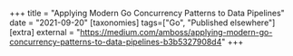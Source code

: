 +++
title = "Applying Modern Go Concurrency Patterns to Data Pipelines"
date = "2021-09-20"
[taxonomies]
tags=["Go", "Published elsewhere"]
[extra]
external = "https://medium.com/amboss/applying-modern-go-concurrency-patterns-to-data-pipelines-b3b5327908d4"
+++

